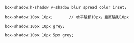 ```
box-shadow:h-shadow v-shadow blur spread color inset;
```

```
box-shadow:10px 10px;		// 水平陰影10px，垂直陰影10px
```

```
box-shadow:10px 10px grey;
```

```
box-shadow:10px 10px 5px grey;
```